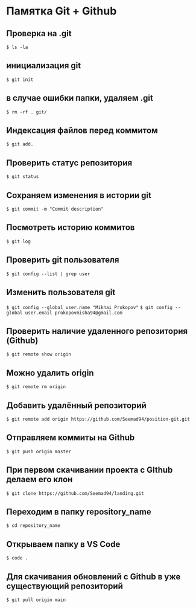 # Памятка Git + Github 

## Проверка на .git 

`$ ls -la`

## инициализация git 

`$ git init`

## в случае ошибки папки, удаляем .git

`$ rm -rf . git/`

## Индексация файлов перед коммитом 

`$ git add.`

## Проверить статус репозитория

`$ git status`

## Сохраняем изменения в истории git

`$ git commit -m "Commit description"`

## Посмотреть историю коммитов 

`$ git log`

## Проверить git пользователя

`$ git config --list | grep user `

## Изменить пользователя git

`$ git config --global user.name "Mikhai Prokopov"`
`$ git config --global user.email prokopovmisha94@gmail.com`

## Проверить наличие удаленного репозитория (Github)

`$ git remote show origin`

## Можно удалить origin

`$ git remote rm origin`

## Добавить удалённый репозиторий 

`$ git remote add origin https://github.com/Seemad94/position-git.git`

## Отправляем коммиты на Github

`$ git push origin master`

## При первом скачивании проекта с GIthub делаем его клон

`$ git clone https://github.com/Seemad94/landing.git`

## Переходим в папку repository_name

`$ cd repository_name`

## Открываем папку в VS Code

`$ code .`

## Для скачивания обновлений с Github в уже существующий репозиторий 

`$ git pull origin main`
